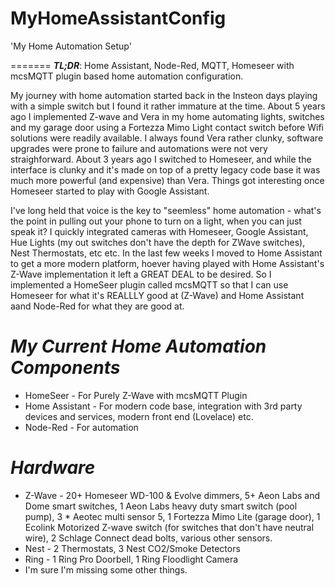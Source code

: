 # MyHomeAssistantConfig

'My Home Automation Setup'

=======
***TL;DR***: Home Assistant, Node-Red, MQTT, Homeseer with mcsMQTT plugin based home automation configuration.



My journey with home automation started back in the Insteon days playing with a simple switch but I found it rather immature at the time.  About 5 years ago I implemented 
Z-wave and Vera in my home automating lights, switches and my garage door using a Fortezza Mimo Light contact switch before Wifi solutions were readily available.  I always 
found Vera rather clunky, software upgrades were prone to failure and automations were not very straighforward.  About 3 years ago I switched to Homeseer, and while the 
interface is clunky and it's made on top of a pretty legacy code base it was much more powerful (and expensive) than Vera.  Things got interesting once Homeseer started to 
play with Google Assistant.  

I've long held that voice is the key to "seemless" home automation - what's the point in pulling out your phone to turn on a light, when you can just speak it?  I quickly 
integrated cameras with Homeseer, Google Assistant, Hue Lights (my out switches don't have the depth for ZWave switches), Nest Thermostats, etc etc.  In the last few weeks 
I moved to Home Assistant to get a more modern platform, hoever having played with Home Assistant's Z-Wave implementation it left a GREAT DEAL to be desired.  So I 
implemented a HomeSeer plugin called mcsMQTT so that I can use Homeseer for what it's REALLLY good at (Z-Wave) and Home Assistant aand Node-Red for what they are good at.

# *My Current Home Automation Components*

 *  HomeSeer - For Purely Z-Wave with mcsMQTT Plugin
 *  Home Assistant - For modern code base, integration with 3rd party devices and services, modern front end (Lovelace) etc.
 *  Node-Red - For automation

# *Hardware*

 *  Z-Wave - 20+ Homeseer WD-100 & Evolve dimmers, 5+ Aeon Labs and Dome smart switches, 1 Aeon Labs heavy duty smart switch (pool pump),  3 * Aeotec multi sensor 5, 
1 Fortezza Mimo Lite (garage door), 1 Ecolink Motorized Z-wave switch (for switches that don't have neutral wire), 2 Schlage Connect dead bolts, various other sensors.
 * Nest - 2 Thermostats, 3 Nest CO2/Smoke Detectors
 * Ring - 1 Ring Pro Doorbell, 1 Ring Floodlight Camera
 * I'm sure I'm missing some other things.

